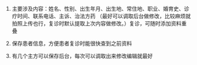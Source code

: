 1. 主要涉及内容：姓名、性别、出生年月、出生地、常住地、职业、婚育史、诊疗时间、联系电话、主诉、治法方药
（最好可以调取后台做修改，比较麻烦就拍照上传也行，复诊时默认提取上次内容做修改。）复诊，可随时添加资料重叠

2. 保存患者信息，方便患者复诊时能很快查到之前资料

3. 有几个主方可以保存后台，每次可以调取出来修改编辑就最好